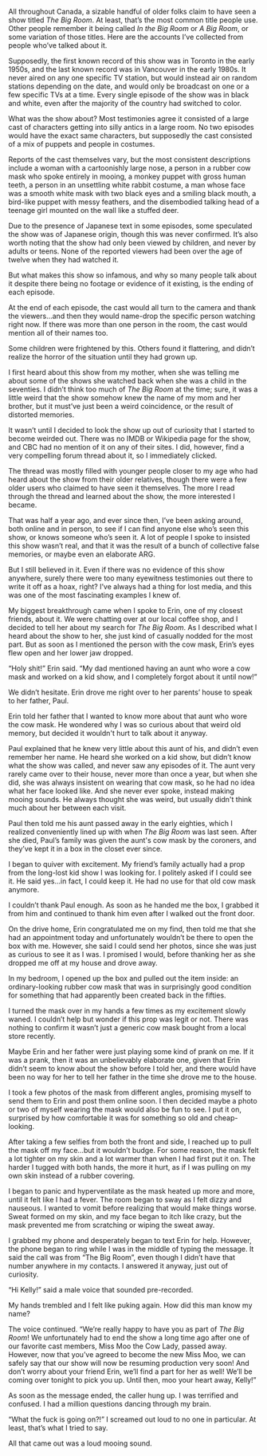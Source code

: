 All throughout Canada, a sizable handful of older folks claim to have seen a show titled *The Big Room*. At least, that’s the most common title people use. Other people remember it being called *In the Big Room* or *A Big Room*, or some variation of those titles. Here are the accounts I’ve collected from people who’ve talked about it. 

Supposedly, the first known record of this show was in Toronto in the early 1950s, and the last known record was in Vancouver in the early 1980s. It never aired on any one specific TV station, but would instead air on random stations depending on the date, and would only be broadcast on one or a few specific TVs at a time. Every single episode of the show was in black and white, even after the majority of the country had switched to color. 

What was the show about? Most testimonies agree it consisted of a large cast of characters getting into silly antics in a large room. No two episodes would have the exact same characters, but supposedly the cast consisted of a mix of puppets and people in costumes. 

Reports of the cast themselves vary, but the most consistent descriptions include a woman with a cartoonishly large nose, a person in a rubber cow mask who spoke entirely in mooing, a monkey puppet with gross human teeth, a person in an unsettling white rabbit costume, a man whose face was a smooth white mask with two black eyes and a smiling black mouth, a bird-like puppet with messy feathers, and the disembodied talking head of a teenage girl mounted on the wall like a stuffed deer. 

Due to the presence of Japanese text in some episodes, some speculated the show was of Japanese origin, though this was never confirmed. It’s also worth noting that the show had only been viewed by children, and never by adults or teens. None of the reported viewers had been over the age of twelve when they had watched it. 

But what makes this show so infamous, and why so many people talk about it despite there being no footage or evidence of it existing, is the ending of each episode.

At the end of each episode, the cast would all turn to the camera and thank the viewers…and then they would name-drop the specific person watching right now. If there was more than one person in the room, the cast would mention all of their names too.

Some children were frightened by this. Others found it flattering, and didn’t realize the horror of the situation until they had grown up. 

I first heard about this show from my mother, when she was telling me about some of the shows she watched back when she was a child in the seventies. I didn’t think too much of *The Big Room* at the time; sure, it was a little weird that the show somehow knew the name of my mom and her brother, but it must’ve just been a weird coincidence, or the result of distorted memories. 

It wasn’t until I decided to look the show up out of curiosity that I started to become weirded out. There was no IMDB or Wikipedia page for the show, and CBC had no mention of it on any of their sites. I did, however, find a very compelling forum thread about it, so I immediately clicked.

The thread was mostly filled with younger people closer to my age who had heard about the show from their older relatives, though there were a few older users who claimed to have seen it themselves. The more I read through the thread and learned about the show, the more interested I became.

That was half a year ago, and ever since then, I’ve been asking around, both online and in person, to see if I can find anyone else who’s seen this show, or knows someone who’s seen it. A lot of people I spoke to insisted this show wasn’t real, and that it was the result of a bunch of collective false memories, or maybe even an elaborate ARG. 

But I still believed in it. Even if there was no evidence of this show anywhere, surely there were too many eyewitness testimonies out there to write it off as a hoax, right? I’ve always had a thing for lost media, and this was one of the most fascinating examples I knew of. 

My biggest breakthrough came when I spoke to Erin, one of my closest friends, about it. We were chatting over at our local coffee shop, and I decided to tell her about my search for *The Big Room*. As I described what I heard about the show to her, she just kind of casually nodded for the most part. But as soon as I mentioned the person with the cow mask, Erin’s eyes flew open and her lower jaw dropped. 

“Holy shit!” Erin said. “My dad mentioned having an aunt who wore a cow mask and worked on a kid show, and I completely forgot about it until now!”

We didn’t hesitate. Erin drove me right over to her parents’ house to speak to her father, Paul.

Erin told her father that I wanted to know more about that aunt who wore the cow mask. He wondered why I was so curious about that weird old memory, but decided it wouldn't hurt to talk about it anyway.

Paul explained that he knew very little about this aunt of his, and didn’t even remember her name. He heard she worked on a kid show, but didn’t know what the show was called, and never saw any episodes of it. The aunt very rarely came over to their house, never more than once a year, but when she did, she was always insistent on wearing that cow mask, so he had no idea what her face looked like. And she never ever spoke, instead making mooing sounds. He always thought she was weird, but usually didn't think much about her between each visit.

Paul then told me his aunt passed away in the early eighties, which I realized conveniently lined up with when *The Big Room* was last seen. After she died, Paul’s family was given the aunt's cow mask by the coroners, and they’ve kept it in a box in the closet ever since.

I began to quiver with excitement. My friend’s family actually had a prop from the long-lost kid show I was looking for. I politely asked if I could see it. He said yes...in fact, I could keep it. He had no use for that old cow mask anymore.

I couldn’t thank Paul enough. As soon as he handed me the box, I grabbed it from him and continued to thank him even after I walked out the front door. 

On the drive home, Erin congratulated me on my find, then told me that she had an appointment today and unfortunately wouldn’t be there to open the box with me. However, she said I could send her photos, since she was just as curious to see it as I was. I promised I would, before thanking her as she dropped me off at my house and drove away.

In my bedroom, I opened up the box and pulled out the item inside: an ordinary-looking rubber cow mask that was in surprisingly good condition for something that had apparently been created back in the fifties.

I turned the mask over in my hands a few times as my excitement slowly waned. I couldn’t help but wonder if this prop was legit or not. There was nothing to confirm it wasn’t just a generic cow mask bought from a local store recently. 

Maybe Erin and her father were just playing some kind of prank on me. If it was a prank, then it was an unbelievably elaborate one, given that Erin didn’t seem to know about the show before I told her, and there would have been no way for her to tell her father in the time she drove me to the house. 

I took a few photos of the mask from different angles, promising myself to send them to Erin and post them online soon. I then decided maybe a photo or two of myself wearing the mask would also be fun to see. I put it on, surprised by how comfortable it was for something so old and cheap-looking. 

After taking a few selfies from both the front and side, I reached up to pull the mask off my face…but it wouldn’t budge. For some reason, the mask felt a lot tighter on my skin and a lot warmer than when I had first put it on. The harder I tugged with both hands, the more it hurt, as if I was pulling on my own skin instead of a rubber covering. 

I began to panic and hyperventilate as the mask heated up more and more, until it felt like I had a fever. The room began to sway as I felt dizzy and nauseous. I wanted to vomit before realizing that would make things worse. Sweat formed on my skin, and my face began to itch like crazy, but the mask prevented me from scratching or wiping the sweat away. 

I grabbed my phone and desperately began to text Erin for help. However, the phone began to ring while I was in the middle of typing the message. It said the call was from “The Big Room”, even though I didn’t have that number anywhere in my contacts. I answered it anyway, just out of curiosity.

“Hi Kelly!” said a male voice that sounded pre-recorded. 

My hands trembled and I felt like puking again. How did this man know my name? 

The voice continued. “We’re really happy to have you as part of *The Big Room*! We unfortunately had to end the show a long time ago after one of our favorite cast members, Miss Moo the Cow Lady, passed away. However, now that you’ve agreed to become the new Miss Moo, we can safely say that our show will now be resuming production very soon! And don’t worry about your friend Erin, we’ll find a part for her as well! We’ll be coming over tonight to pick you up. Until then, moo your heart away, Kelly!”

As soon as the message ended, the caller hung up. I was terrified and confused. I had a million questions dancing through my brain.

“What the fuck is going on?!” I screamed out loud to no one in particular. At least, that’s what I tried to say.

All that came out was a loud mooing sound.